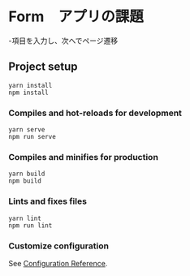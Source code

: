 # Form　アプリの課題
-項目を入力し、次へでページ遷移
## Project setup
```
yarn install
npm install
```

### Compiles and hot-reloads for development
```
yarn serve
npm run serve
```

### Compiles and minifies for production
```
yarn build
npm build 
```

### Lints and fixes files
```
yarn lint
npm run lint
```

### Customize configuration
See [Configuration Reference](https://cli.vuejs.org/config/).
